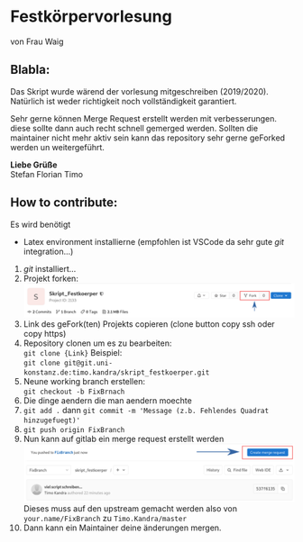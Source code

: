 # Festkörpervorlesung
von Frau Waig

## Blabla:
Das Skript wurde wärend der vorlesung mitgeschreiben (2019/2020). Natürlich ist weder richtigkeit noch vollständigkeit garantiert.

Sehr gerne können Merge Request erstellt werden mit verbesserungen. diese sollte dann auch recht schnell gemerged werden.
Sollten die maintainer nicht mehr aktiv sein kann das repository sehr gerne geForked werden un weitergeführt.

**Liebe Grüße**\
Stefan Florian Timo


## How to contribute:
Es wird benötigt
 - Latex environment installierne (empfohlen ist VSCode da sehr gute *git* integration...)
  1. *git* installiert...
  2. Projekt forken: \
  ![test](README/fork.png)
  3. Link des geFork(ten) Projekts copieren (clone button copy ssh oder copy https)
  4. Repository clonen um es zu bearbeiten: \
   `git clone {Link}`
   Beispiel: \
   `git clone git@git.uni-konstanz.de:timo.kandra/skript_festkoerper.git`
  5. Neune working branch erstellen: \
   `git checkout -b FixBrnach` 
  6. Die dinge aendern die man aendern moechte
  7. `git add .` dann `git commit -m 'Message (z.b. Fehlendes Quadrat hinzugefuegt)'`
  8. `git push origin FixBranch`
  9. Nun kann auf gitlab ein merge request erstellt werden ![](README/mergeRequest.png) Dieses muss auf den upstream gemacht werden also von `your.name/FixBranch` zu `Timo.Kandra/master`
  10. Dann kann ein Maintainer deine änderungen mergen.